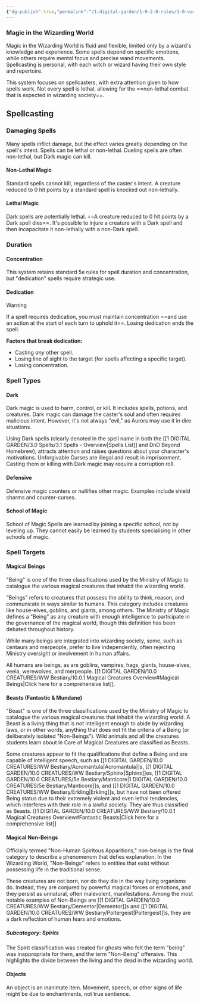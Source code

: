 ```yaml
---
{"dg-publish":true,"permalink":"/1-digital-garden/1-0-2-0-rules/1-0-variant-rules/1-10-spellcasting/"}
---
```


### Magic in the Wizarding World

Magic in the Wizarding World is fluid and flexible, limited only by a wizard's knowledge and experience. Some spells depend on specific emotions, while others require mental focus and precise wand movements. Spellcasting is personal, with each witch or wizard having their own style and repertoire.

This system focuses on spellcasters, with extra attention given to how spells work. Not every spell is lethal, allowing for the ==non-lethal combat that is expected in wizarding society==. 

## Spellcasting

### Damaging Spells

Many spells inflict damage, but the effect varies greatly depending on the spell's intent. Spells can be lethal or non-lethal. Dueling spells are often non-lethal, but Dark magic can kill.

#### Non-Lethal Magic

Standard spells cannot kill, regardless of the caster's intent. A creature reduced to 0 hit points by a standard spell is knocked out non-lethally.

#### Lethal Magic

Dark spells are potentially lethal. ==A creature reduced to 0 hit points by a Dark spell dies==. It's possible to injure a creature with a Dark spell and then incapacitate it non-lethally with a non-Dark spell.

### Duration

#### Concentration

This system retains standard 5e rules for spell duration and concentration, but "dedication" spells require strategic use.

#### Dedication
>[!warning]

If a spell requires dedication, you must maintain concentration ==and use an action at the start of each turn to uphold it==. Losing dedication ends the spell.

**Factors that break dedication:**

* Casting *any* other spell.
* Losing line of sight to the target (for spells affecting a specific target).
* Losing concentration.

### Spell Types

#### Dark

Dark magic is used to harm, control, or kill. It includes spells, potions, and creatures. Dark magic can damage the caster's soul and often requires malicious intent. However, it's not always "evil," as Aurors may use it in dire situations.

Using Dark spells (clearly denoted in the spell name in both the [[1 DIGITAL GARDEN/3.0 Spells/3.1 Spells - Overview\|Spells List]] and DnD Beyond Homebrew), attracts attention and raises questions about your character's motivations. Unforgivable Curses are illegal and result in imprisonment. Casting them or killing with Dark magic may require a corruption roll.

#### Defensive

Defensive magic counters or nullifies other magic. Examples include shield charms and counter-curses.

#### School of Magic

School of Magic Spells are learned by joining a specific school, not by leveling up. They cannot easily be learned by students specialising in other schools of magic.

### Spell Targets

#### Magical Beings
"Being" is one of the three classifications used by the Ministry of Magic to catalogue the various magical creatures that inhabit the wizarding world.

“Beings” refers to creatures that possess the ability to think, reason, and communicate in ways similar to humans. This category includes creatures like house-elves, goblins, and giants, among others. The Ministry of Magic defines a “Being” as any creature with enough intelligence to participate in the governance of the magical world, though this definition has been debated throughout history. 

While many beings are integrated into wizarding society, some, such as centaurs and merpeople, prefer to live independently, often rejecting Ministry oversight or involvement in human affairs.

All humans are beings, as are goblins, vampires, hags, giants, house-elves, veela, werewolves, and merpeople. [[1 DIGITAL GARDEN/10.0 CREATURES/WW Bestiary/10.0.1 Magical Creatures Overview#Magical Beings\|Click here for a comprehensive list]].

#### Beasts (Fantastic & Mundane)

"Beast" is one of the three classifications used by the Ministry of Magic to catalogue the various magical creatures that inhabit the wizarding world. A Beast is a living thing that is not intelligent enough to abide by wizarding laws, or in other words, anything that does not fit the criteria of a Being (or deliberately isolated "Non-Beings"). Wild animals and all the creatures students learn about in Care of Magical Creatures are classified as Beasts.

Some creatures appear to fit the qualifications that define a Being and are capable of intelligent speech, such as [[1 DIGITAL GARDEN/10.0 CREATURES/WW Bestiary/Acromantula\|Acromantula]]s, [[1 DIGITAL GARDEN/10.0 CREATURES/WW Bestiary/Sphinx\|Sphinx]]es, [[1 DIGITAL GARDEN/10.0 CREATURES/5e Bestiary/Manticore\|1 DIGITAL GARDEN/10.0 CREATURES/5e Bestiary/Manticore]]s, and [[1 DIGITAL GARDEN/10.0 CREATURES/WW Bestiary/Erkling\|Erkling]]s, but have not been offered Being status due to their extremely violent and even lethal tendencies, which interferes with their role in a lawful society. They are thus classified as Beasts. [[1 DIGITAL GARDEN/10.0 CREATURES/WW Bestiary/10.0.1 Magical Creatures Overview#Fantastic Beasts\|Click here for a comprehensive list]]

#### Magical Non-Beings

Officially termed "Non-Human Spiritous Apparitions," non-beings is the final category to describe a phenomenom that defies explanation. In the Wizarding World, "Non-Beings" refers to entities that exist without possessing life in the traditional sense. 

These creatures are not born, nor do they die in the way living organisms do. Instead, they are conjured by powerful magical forces or emotions, and they persist as unnatural, often malevolent, manifestations. Among the most notable examples of Non-Beings are [[1 DIGITAL GARDEN/10.0 CREATURES/WW Bestiary/Dementor\|Dementor]]s and [[1 DIGITAL GARDEN/10.0 CREATURES/WW Bestiary/Poltergeist\|Poltergeist]]s, they are a dark reflection of human fears and emotions.

##### Subcategory: Spirits

The Spirit classification was created for ghosts who felt the term "being" was inappropriate for them, and the term "Non-Being" offensive. This highlights the divide between the living and the dead in the wizarding world.

#### Objects

An object is an inanimate item. Movement, speech, or other signs of life might be due to enchantments, not true sentience.
